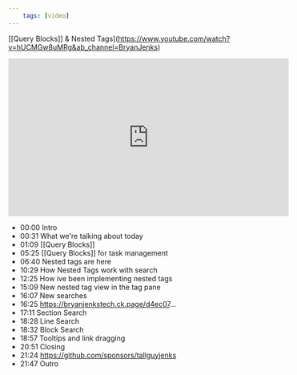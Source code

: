 ```yaml
---
	tags: [video]
---
```


[[Query Blocks]] & Nested Tags](https://www.youtube.com/watch?v=hUCMGw8uMRg&ab_channel=BryanJenks)

<iframe width="560" height="315" src="https://www.youtube.com/embed/hUCMGw8uMRg" title="YouTube video player" frameborder="0" allow="accelerometer; autoplay; clipboard-write; encrypted-media; gyroscope; picture-in-picture" allowfullscreen></iframe>

- 00:00 Intro
- 00:31 What we're talking about today
- 01:09 [[Query Blocks]]
- 05:25 [[Query Blocks]] for task management
- 06:40 Nested tags are here
- 10:29 How Nested Tags work with search
- 12:25 How ive been implementing nested tags
- 15:09 New nested tag view in the tag pane
- 16:07 New searches
- 16:25 https://bryanjenkstech.ck.page/d4ec07...
- 17:11 Section Search
- 18:28 Line Search
- 18:32 Block Search
- 18:57 Tooltips and link dragging
- 20:51 Closing
- 21:24 https://github.com/sponsors/tallguyjenks
- 21:47 Outro